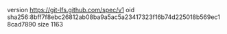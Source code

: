 version https://git-lfs.github.com/spec/v1
oid sha256:8bff7f8ebc26812ab08ba9a5ac5a23417323f16b74d225018b569ec18cad7890
size 1163
